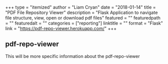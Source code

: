 +++
type = "itemized"
author = "Liam Cryan"
date = "2018-01-14"
title = "PDF File Repository Viewer"
description = "Flask Application to navigate file structure, view, open or download pdf files"
featured = ""
featuredpath = ""
featuredalt = ""
categories = ["reporting"]
linktitle = ""
format = "Flask"
link = "https://pdf-repo-viewer.herokuapp.com/"
+++

## pdf-repo-viewer

This will be more specific information about the pdf-repo-viewer
